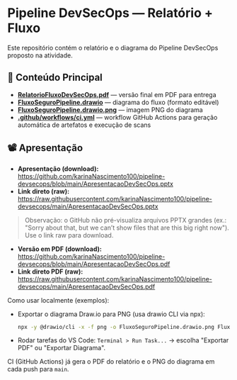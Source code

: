 # Pipeline DevSecOps — Relatório + Fluxo

Este repositório contém o relatório e o diagrama do Pipeline DevSecOps proposto na atividade.

## 📂 Conteúdo Principal

- **[RelatorioFluxoDevSecOps.pdf](https://github.com/karinaNascimento100/pipeline-devsecops/blob/main/RelatorioFluxoDevSecOps.pdf)** — versão final em PDF para entrega
- **[FluxoSeguroPipeline.drawio](https://github.com/karinaNascimento100/pipeline-devsecops/blob/main/FluxoSeguroPipeline.drawio)** — diagrama do fluxo (formato editável)
- **[FluxoSeguroPipeline.drawio.png](https://github.com/karinaNascimento100/pipeline-devsecops/blob/main/FluxoSeguroPipeline.drawio.png)** — imagem PNG do diagrama
- **[.github/workflows/ci.yml](.github/workflows/ci.yml)** — workflow GitHub Actions para geração automática de artefatos e execução de scans


## 📽️ Apresentação

- **Apresentação (download):** https://github.com/karinaNascimento100/pipeline-devsecops/blob/main/ApresentacaoDevSecOps.pptx
- **Link direto (raw):** https://raw.githubusercontent.com/karinaNascimento100/pipeline-devsecops/main/ApresentacaoDevSecOps.pptx

> Observação: o GitHub não pré-visualiza arquivos PPTX grandes (ex.: "Sorry about that, but we can’t show files that are this big right now"). Use o link raw para download.

- **Versão em PDF (download):** https://github.com/karinaNascimento100/pipeline-devsecops/blob/main/ApresentacaoDevSecOps.pdf
- **Link direto PDF (raw):** https://raw.githubusercontent.com/karinaNascimento100/pipeline-devsecops/main/ApresentacaoDevSecOps.pdf


Como usar localmente (exemplos):

- Exportar o diagrama Draw.io para PNG (usa drawio CLI via npx):

	```bash
	npx -y @drawio/cli -x -f png -o FluxoSeguroPipeline.drawio.png FluxoSeguroPipeline.drawio
	```

- Rodar tarefas do VS Code: `Terminal > Run Task...` → escolha "Exportar PDF" ou "Exportar Diagrama".

CI (GitHub Actions) já gera o PDF do relatório e o PNG do diagrama em cada push para `main`.


